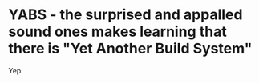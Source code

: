 # YABS - the surprised and appalled sound ones makes learning that there is "Yet Another Build System"

Yep.
